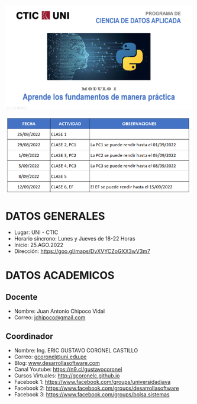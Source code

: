 ![CIENCIA DE DATOS: Aprende los fundamentos de manera práctica](https://raw.githubusercontent.com/gcoronelc/CTIC-CIENCIA-DE-DATOS-MOD-01-2022B/main/img/cara.png)

![CIENCIA DE DATOS: Aprende los fundamentos de manera práctica](https://raw.githubusercontent.com/gcoronelc/CTIC-CIENCIA-DE-DATOS-MOD-01-2022B/main/Calendario.png)


# DATOS GENERALES

- Lugar: UNI - CTIC
- Horario síncrono: Lunes y Jueves de 18-22 Horas
- Inicio: 25.AGO.2022
- Dirección: https://goo.gl/maps/DvXVYCZoGXX3wV3m7

# DATOS ACADEMICOS

## Docente

- Nombre: Juan Antonio Chipoco Vidal
- Correo: jchipoco@gmail.com 

## Coordinador

- Nombre: Ing. ERIC GUSTAVO CORONEL CASTILLO
- Correo: gcoronel@uni.edu.pe
- Blog: www.desarrollasoftware.com
- Canal Youtube: https://n9.cl/gustavocoronel
- Cursos Virtuales: http://gcoronelc.github.io
- Facebook 1: https://www.facebook.com/groups/universidadjava
- Facebook 2: https://www.facebook.com/groups/desarrollasoftware
- Facebook 3: https://www.facebook.com/groups/bolsa.sistemas







